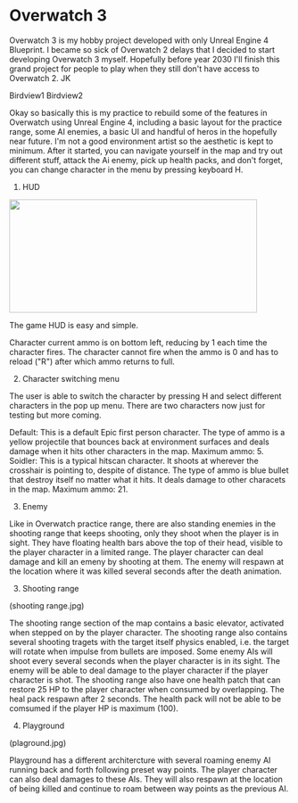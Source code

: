 # Overwatch 3

Overwatch 3 is my hobby project developed with only Unreal Engine 4 Blueprint. I became so sick of Overwatch 2 delays that I decided to start developing Overwatch 3 myself. Hopefully before year 2030 I'll finish this grand project for people to play when they still don't have access to Overwatch 2. JK


Birdview1
Birdview2

Okay so basically this is my practice to rebuild some of the features in Overwatch using Unreal Engine 4, including a basic layout for the practice range, some AI enemies, a basic UI and handful of heros in the hopefully near future. I'm not a good environment artist so the aesthetic is kept to minimum. After it started, you can navigate yourself in the map and try out different stuff, attack the Ai enemy, pick up health packs, and don't forget, you can change character in the menu by pressing keyboard H.

1. HUD

<img src="Documents/HUD.png" height="203px" width="444px" >

The game HUD is easy and simple. 

Character current ammo is on bottom left, reducing by 1 each time the character fires. The character cannot fire when the ammo is 0 and has to reload ("R") after which ammo returns to full.

2. Character switching menu

The user is able to switch the character by pressing H and select different characters in the pop up menu. There are two characters now just for testing but more coming.

Default: 
This is a default Epic first person character. The type of ammo is a yellow projectile that bounces back at environment surfaces and deals damage when it hits other characters in the map. Maximum ammo: 5.
Soidler: 
This is a typical hitscan character. It shoots at wherever the crosshair is pointing to, despite of distance. The type of ammo is blue bullet that destroy itself no matter what it hits. It deals damage to other characets in the map. Maximum ammo: 21.

3. Enemy

Like in Overwatch practice range, there are also standing enemies in the shooting range that keeps shooting, only they shoot when the player is in sight. They have floating health bars above the top of their head, visible to the player character in a limited range. The player character can deal damage and kill an emeny by shooting at them. The enemy will respawn at the location where it was killed several seconds after the death animation.

3. Shooting range

(shooting range.jpg)

The shooting range section of the map contains a basic elevator, activated when stepped on by the player character. The shooting range also contains several shooting tragets with the target itself physics enabled, i.e. the target will rotate when impulse from bullets are imposed. Some enemy AIs will shoot every several seconds when the player character is in its sight. The enemy will be able to deal damage to the player character if the player character is shot. The shooting range also have one health patch that can restore 25 HP to the player character when consumed by overlapping. The heal pack respawn after 2 seconds. The health pack will not be able to be comsumed if the player HP is maximum (100).

4. Playground

(plaground.jpg)

Playground has a different architercture with several roaming enemy AI running back and forth following preset way points. The player character can also deal damages to these AIs. They will also respawn at the location of being killed and continue to roam between way points as the previous AI.


